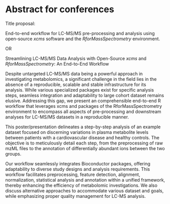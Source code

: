 # Abstract for conferences

Title proposal: 

End-to-end workflow for LC-MS/MS pre-processing and analysis using 
open-source *xcms* software and the *RforMassSpectrometry* environment.

OR 

Streamlining LC-MS/MS Data Analysis with Open-Source *xcms* and 
*RforMassSpectrometry*: An End-to-End Workflow


Despite untargeted LC-MS/MS data being a powerful approach in investigating 
metabolomics, a significant challenge in the field lies in the absence of a 
reproducible, scalable and stable infrastructure for its analysis. While various 
specialized packages exist for specific analysis steps, seamless integration 
and adaptability to large cohort dataset remains elusive. Addressing this gap, 
we present an comprehensible end-to-end R workflow that leverages xcms and 
packages of the RforMassSpectrometry environment to encompass all aspects of 
pre-processing and downstream analyses for LC-MS/MS datasets in a reproducible
manner.

This poster/presentation delineates a step-by-step analysis of an example 
dataset focused on discerning variations in plasma metabolite levels between 
patients with a cardiovascular disease and healthy controls. The objective is 
to meticulously detail each step, from the preprocessing of raw mzML files to
the annotation of differentially abundant ions between the two groups.

Our  workflow seamlessly integrates Bioconductor packages, offering adaptability
to diverse study designs and analysis requirements. This workflow facilitates 
preprocessing, feature detection, alignment, normalization, statistical
analysis and annotation within a unified framework, thereby enhancing the 
efficiency of metabolomic investigations. We also discuss alternative 
approaches to accommodate various dataset and goals, while emphasizing proper
quality management for LC-MS analysis.


